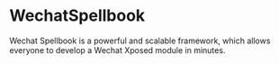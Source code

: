 # WechatSpellbook
Wechat Spellbook is a powerful and scalable framework, which allows everyone to develop a Wechat Xposed module in minutes.
